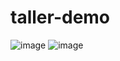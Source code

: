 # taller-demo
![image](https://github.com/user-attachments/assets/049103b4-511e-4232-91ec-eb716b288338)
![image](https://github.com/user-attachments/assets/6900b739-e890-4ce9-bc31-7988265cc9a8)
